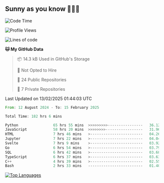 ## Sunny as you know 🫨🫨👋

<!--START_SECTION:waka-->
![Code Time](http://img.shields.io/badge/Code%20Time-179%20hrs%2056%20mins-blue)

![Profile Views](http://img.shields.io/badge/Profile%20Views-6-blue)

![Lines of code](https://img.shields.io/badge/From%20Hello%20World%20I%27ve%20Written-239.0%20thousand%20lines%20of%20code-blue)

**🐱 My GitHub Data** 

> 📦 14.3 kB Used in GitHub's Storage 
 > 
> 🚫 Not Opted to Hire
 > 
> 📜 24 Public Repositories 
 > 
> 🔑 7 Private Repositories 
 > 

 Last Updated on 13/02/2025 01:44:03 UTC
<!--END_SECTION:waka-->

<!--START_SECTION:code-->

```rust
From: 12 August 2024 - To: 15 February 2025

Total Time: 182 hrs 6 mins

Python                65 hrs 55 mins  >>>>>>>>>----------------   36.12 %
JavaScript            58 hrs 20 mins  >>>>>>>>-----------------   31.96 %
HTML                  7 hrs 46 mins   >------------------------   04.26 %
Jupyter               7 hrs 22 mins   >------------------------   04.04 %
Svelte                7 hrs 9 mins    >------------------------   03.92 %
Go                    6 hrs 54 mins   >------------------------   03.79 %
SQL                   6 hrs 42 mins   >------------------------   03.68 %
TypeScript            6 hrs 37 mins   >------------------------   03.63 %
C++                   4 hrs 39 mins   >------------------------   02.55 %
Bash                  2 hrs 33 mins   -------------------------   01.40 %
```

<!--END_SECTION:code-->


<a href="https://github.com/Ex0TiiC24" align="left"><img src="https://github-readme-stats.vercel.app/api/top-langs/?username=Ex0TiiC24&langs_count=10&title_color=0891b2&text_color=ffffff&icon_color=0891b2&bg_color=1c1917&hide_border=true&locale=en&custom_title=Top%20%Languages" alt="Top Languages" /></a>

